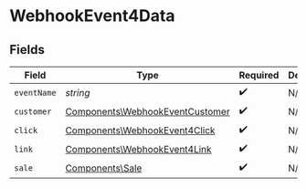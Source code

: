# WebhookEvent4Data


## Fields

| Field                                                                              | Type                                                                               | Required                                                                           | Description                                                                        |
| ---------------------------------------------------------------------------------- | ---------------------------------------------------------------------------------- | ---------------------------------------------------------------------------------- | ---------------------------------------------------------------------------------- |
| `eventName`                                                                        | *string*                                                                           | :heavy_check_mark:                                                                 | N/A                                                                                |
| `customer`                                                                         | [Components\WebhookEventCustomer](../../Models/Components/WebhookEventCustomer.md) | :heavy_check_mark:                                                                 | N/A                                                                                |
| `click`                                                                            | [Components\WebhookEvent4Click](../../Models/Components/WebhookEvent4Click.md)     | :heavy_check_mark:                                                                 | N/A                                                                                |
| `link`                                                                             | [Components\WebhookEvent4Link](../../Models/Components/WebhookEvent4Link.md)       | :heavy_check_mark:                                                                 | N/A                                                                                |
| `sale`                                                                             | [Components\Sale](../../Models/Components/Sale.md)                                 | :heavy_check_mark:                                                                 | N/A                                                                                |